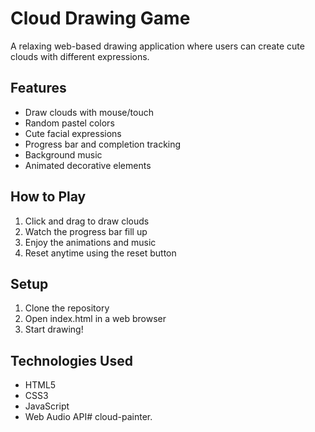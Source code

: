# Cloud Drawing Game

A relaxing web-based drawing application where users can create cute clouds with different expressions.

## Features
- Draw clouds with mouse/touch
- Random pastel colors
- Cute facial expressions
- Progress bar and completion tracking
- Background music
- Animated decorative elements

## How to Play
1. Click and drag to draw clouds
2. Watch the progress bar fill up
3. Enjoy the animations and music
4. Reset anytime using the reset button

## Setup
1. Clone the repository
2. Open index.html in a web browser
3. Start drawing!

## Technologies Used
- HTML5
- CSS3
- JavaScript
- Web Audio API# cloud-painter.
